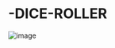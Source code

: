 ﻿# -DICE-ROLLER
![image](https://user-images.githubusercontent.com/97615056/194132896-d1b14396-40cb-446a-9791-1743492c8a5c.png)

